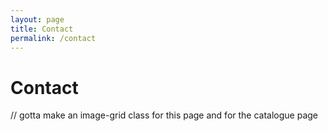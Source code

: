 ```yaml
---
layout: page
title: Contact
permalink: /contact
---
```


# Contact

// gotta make an image-grid class for this page and for the catalogue page

